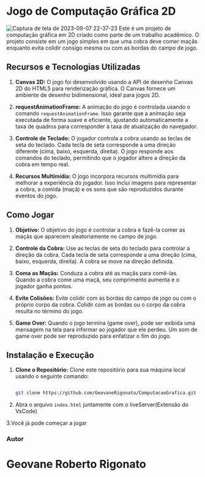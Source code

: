 # Jogo de Computação Gráfica 2D
![Captura de tela de 2023-09-07 22-37-23](https://github.com/GeovaneRigonato/ComputacaoGrafica/assets/82893740/1b85c3ba-8f04-4610-a465-b420c0e46641)
Este é um projeto de computação gráfica em 2D criado como parte de um trabalho acadêmico. O projeto consiste em um jogo simples em que uma cobra deve comer maçãs enquanto evita colidir consigo mesma ou com as bordas do campo de jogo.

## Recursos e Tecnologias Utilizadas

1. **Canvas 2D:** O jogo foi desenvolvido usando a API de desenho Canvas 2D do HTML5 para renderização gráfica. O Canvas fornece um ambiente de desenho bidimensional, ideal para jogos 2D.

2. **requestAnimationFrame:** A animação do jogo é controlada usando o comando `requestAnimationFrame`. Isso garante que a animação seja executada de forma suave e eficiente, ajustando automaticamente a taxa de quadros para corresponder à taxa de atualização do navegador.

3. **Controle de Teclado:** O jogador controla a cobra usando as teclas de seta do teclado. Cada tecla de seta corresponde a uma direção diferente (cima, baixo, esquerda, direita). O jogo responde aos comandos do teclado, permitindo que o jogador altere a direção da cobra em tempo real.

4. **Recursos Multimídia:** O jogo incorpora recursos multimídia para melhorar a experiência do jogador. Isso inclui imagens para representar a cobra, a comida (maçã) e os sons que são reproduzidos durante eventos do jogo.

## Como Jogar

1. **Objetivo:** O objetivo do jogo é controlar a cobra e fazê-la comer as maçãs que aparecem aleatoriamente no campo de jogo.

2. **Controle da Cobra:** Use as teclas de seta do teclado para controlar a direção da cobra. Cada tecla de seta corresponde a uma direção (cima, baixo, esquerda, direita). A cobra se move na direção definida.

3. **Coma as Maçãs:** Conduza a cobra até as maçãs para comê-las. Quando a cobra come uma maçã, seu comprimento aumenta e o jogador ganha pontos.

4. **Evite Colisões:** Evite colidir com as bordas do campo de jogo ou com o próprio corpo da cobra. Colidir com as bordas ou o corpo da cobra resulta no término do jogo.

6. **Game Over:** Quando o jogo termina (game over), pode ser exibida uma mensagem na tela para informar ao jogador que ele perdeu. Um som de game over pode ser reproduzido para enfatizar o fim do jogo.

## Instalação e Execução

1. **Clone o Repositório:** Clone este repositório para sua máquina local usando o seguinte comando:

   ```bash

   git clone https://github.com/GeovaneRigonato/ComputacaoGrafica.git

2. Abra o arquivo `index.html` juntamente com o liveServer(Extensão do VsCode)

3.Você já pode começar a jogar

### Autor 
# Geovane Roberto Rigonato
